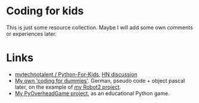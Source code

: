 # Coding for kids

This is just some resource collection.
Maybe I will add some own comments or experiences later.


# Links

* [mytechnotalent / Python-For-Kids](https://github.com/mytechnotalent/Python-For-Kids), [HN discussion](https://news.ycombinator.com/item?id=24633199)
* [My own 'coding for dummies'](http://www.az2000.de/docs/coding_for_dummies/).
  German, pseudo code + object pascal later, on the example of [my Robot2 project](https://github.com/albertz/Robot2).
* [My PyOverheadGame project](https://github.com/albertz/PyOverheadGame),
  as an educational Python game.
